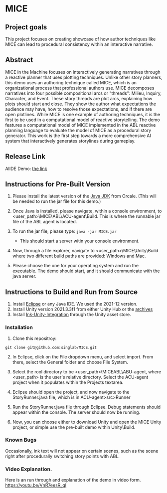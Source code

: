 #  MICE

## Project goals

This project focuses on creating showcase of how author techniques like MICE can lead to procedural consistency within an interactive narrative.


## Abstract

MICE in the Machine focuses on interactively generating narratives through a reactive planner that uses plotting techniques. Unlike other story planners, this demo uses an authoring technique called MICE, which is an organizational process that professional authors use. MICE decomposes narratives into four possible compositional arcs or "threads": Milieu, Inquiry, Character, and Event. These story threads are plot arcs, explaining how plots should start and close. They show the author what expectations the audience may have, how to resolve those expectations, and if there are open plotlines.  While MICE is one example of authoring techniques, it is the first to be used in a computational model of reactive storytelling. The demo features a computational model of MICE implemented in the ABL reactive planning language to evaluate the model of MICE as a procedural story generator. This work is the first step towards a more comprehensive AI system that interactively generates storylines during gameplay.

## Release Link

AIIDE Demo: [the link]()

## Instructions for Pre-Built Version

1. Please install the latest version of the [Java JDK](https://www.oracle.com/java/technologies/downloads/) from Orcale. (This will be needed to run the jar file for this demo.)
2. Once Java is installed, please navigate, within a console environment, to <user_path>\MICE\ABL\ACU-agent\Build. This is where the runnable jar file of the ABL agent is located.
3. To run the jar file, please type: `java -jar MICE.jar` 
    * This should start a server witin your console environment. 

4. Now, through a file explorer, navigate to <user_path>\MICE\Unity\Build where two different build paths are provided: Windows and Mac. 
5. Please choose the one for your operating system and run the executable. The demo should start, and it should communicate with the java server.

## Instructions to Build and Run from Source
1. Install [Eclipse](https://www.eclipse.org/) or any Java IDE. We used the 2021-12 version.
2. Install Unity version 2021.3.3f1 from either Unity Hub or the [archives](https://unity3d.com/get-unity/download/archive) 
3. Install [Ink-Unity-Integration](https://github.com/inkle/ink-unity-integration) through the Unity asset store. 

### Installation

1. Clone this repositroy: 

`git clone git@github.com:singlab/MICE.git`

2. In Eclipse, click on the File dropdown menu, and select import. From there, select the General folder and choose File System.


3. Select the rool directory to be <user_path>\MICEABL\ABU-agent, where <user_path> is the user's relative directory. Select the ACU-agent project when it populates within the Projects textarea.

4. Eclipse should open the project, and now navigate to the StoryRunner.java file, which is in ACU-agent>src>Runner 

5. Run the StoryRunner.java file through Eclipse. Debug statements should appear within the console. The server should now be running.

6. Now, you can choose either to download Unity and open the MICE Unity project, or simple use the pre-built demo within Unity\Build.


### Known Bugs
Occasionally, ink text will not appear on certain scenes, such as the scene right after procedurally switching story points with ABL. 

### Video Explanation.
Here is an run through and explanation of the demo in video form. https://youtu.be/VnR7eesR_qI
